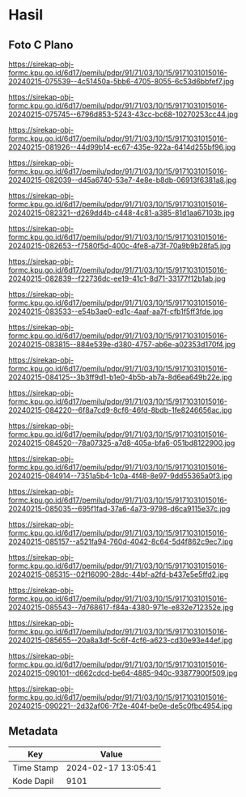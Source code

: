 # Hasil

## Foto C Plano

https://sirekap-obj-formc.kpu.go.id/6d17/pemilu/pdpr/91/71/03/10/15/9171031015016-20240215-075539--4c51450a-5bb6-4705-8055-6c53d6bbfef7.jpg

https://sirekap-obj-formc.kpu.go.id/6d17/pemilu/pdpr/91/71/03/10/15/9171031015016-20240215-075745--6796d853-5243-43cc-bc68-10270253cc44.jpg

https://sirekap-obj-formc.kpu.go.id/6d17/pemilu/pdpr/91/71/03/10/15/9171031015016-20240215-081926--44d99b14-ec67-435e-922a-6414d255bf96.jpg

https://sirekap-obj-formc.kpu.go.id/6d17/pemilu/pdpr/91/71/03/10/15/9171031015016-20240215-082039--d45a6740-53e7-4e8e-b8db-06913f6381a8.jpg

https://sirekap-obj-formc.kpu.go.id/6d17/pemilu/pdpr/91/71/03/10/15/9171031015016-20240215-082321--d269dd4b-c448-4c81-a385-81d1aa67103b.jpg

https://sirekap-obj-formc.kpu.go.id/6d17/pemilu/pdpr/91/71/03/10/15/9171031015016-20240215-082653--f7580f5d-400c-4fe8-a73f-70a9b9b28fa5.jpg

https://sirekap-obj-formc.kpu.go.id/6d17/pemilu/pdpr/91/71/03/10/15/9171031015016-20240215-082839--f22736dc-ee19-41c1-8d71-33177f12b1ab.jpg

https://sirekap-obj-formc.kpu.go.id/6d17/pemilu/pdpr/91/71/03/10/15/9171031015016-20240215-083533--e54b3ae0-ed1c-4aaf-aa7f-cfb1f5ff3fde.jpg

https://sirekap-obj-formc.kpu.go.id/6d17/pemilu/pdpr/91/71/03/10/15/9171031015016-20240215-083815--884e539e-d380-4757-ab6e-a02353d170f4.jpg

https://sirekap-obj-formc.kpu.go.id/6d17/pemilu/pdpr/91/71/03/10/15/9171031015016-20240215-084125--3b3ff9d1-b1e0-4b5b-ab7a-8d6ea649b22e.jpg

https://sirekap-obj-formc.kpu.go.id/6d17/pemilu/pdpr/91/71/03/10/15/9171031015016-20240215-084220--6f8a7cd9-8cf6-46fd-8bdb-1fe8246656ac.jpg

https://sirekap-obj-formc.kpu.go.id/6d17/pemilu/pdpr/91/71/03/10/15/9171031015016-20240215-084520--78a07325-a7d8-405a-bfa6-051bd8122900.jpg

https://sirekap-obj-formc.kpu.go.id/6d17/pemilu/pdpr/91/71/03/10/15/9171031015016-20240215-084914--7351a5b4-1c0a-4f48-8e97-9dd55365a0f3.jpg

https://sirekap-obj-formc.kpu.go.id/6d17/pemilu/pdpr/91/71/03/10/15/9171031015016-20240215-085035--695f1fad-37a6-4a73-9798-d6ca9115e37c.jpg

https://sirekap-obj-formc.kpu.go.id/6d17/pemilu/pdpr/91/71/03/10/15/9171031015016-20240215-085157--a521fa94-760d-4042-8c64-5d4f862c9ec7.jpg

https://sirekap-obj-formc.kpu.go.id/6d17/pemilu/pdpr/91/71/03/10/15/9171031015016-20240215-085315--02f16090-28dc-44bf-a2fd-b437e5e5ffd2.jpg

https://sirekap-obj-formc.kpu.go.id/6d17/pemilu/pdpr/91/71/03/10/15/9171031015016-20240215-085543--7d768617-f84a-4380-971e-e832e712352e.jpg

https://sirekap-obj-formc.kpu.go.id/6d17/pemilu/pdpr/91/71/03/10/15/9171031015016-20240215-085655--20a8a3df-5c6f-4cf6-a623-cd30e93e44ef.jpg

https://sirekap-obj-formc.kpu.go.id/6d17/pemilu/pdpr/91/71/03/10/15/9171031015016-20240215-090101--d662cdcd-be64-4885-940c-93877900f509.jpg

https://sirekap-obj-formc.kpu.go.id/6d17/pemilu/pdpr/91/71/03/10/15/9171031015016-20240215-090221--2d32af06-7f2e-404f-be0e-de5c0fbc4954.jpg


## Metadata

| Key        | Value               |
| ---------- | ------------------- |
| Time Stamp | 2024-02-17 13:05:41 |
| Kode Dapil | 9101                |



